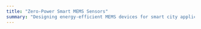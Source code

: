 ```yaml
---
title: "Zero-Power Smart MEMS Sensors"
summary: "Designing energy-efficient MEMS devices for smart city applications."
---
```


